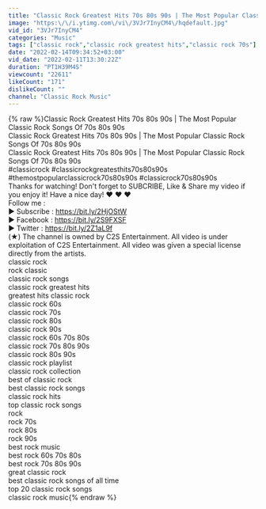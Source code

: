 ```yaml
---
title: "Classic Rock Greatest Hits 70s 80s 90s | The Most Popular Classic Rock Songs Of 70s 80s 90s"
image: "https:\/\/i.ytimg.com\/vi\/3VJr7InyCM4\/hqdefault.jpg"
vid_id: "3VJr7InyCM4"
categories: "Music"
tags: ["classic rock","classic rock greatest hits","classic rock 70s"]
date: "2022-02-14T09:34:52+03:00"
vid_date: "2022-02-11T13:30:22Z"
duration: "PT1H39M4S"
viewcount: "22611"
likeCount: "171"
dislikeCount: ""
channel: "Classic Rock Music"
---
```

{% raw %}Classic Rock Greatest Hits 70s 80s 90s | The Most Popular Classic Rock Songs Of 70s 80s 90s<br />Classic Rock Greatest Hits 70s 80s 90s | The Most Popular Classic Rock Songs Of 70s 80s 90s<br />Classic Rock Greatest Hits 70s 80s 90s | The Most Popular Classic Rock Songs Of 70s 80s 90s<br />#classicrock #classicrockgreatesthits70s80s90s #themostpopularclassicrock70s80s90s #classicrock70s80s90s<br />Thanks for watching! Don't forget to SUBCRIBE, Like &amp; Share my video if you enjoy it! Have a nice day! ❤ ❤ ❤<br />Follow me :<br />► Subscribe : <a rel="nofollow" target="blank" href="https://bit.ly/2HjOStW">https://bit.ly/2HjOStW</a><br />► Facebook : <a rel="nofollow" target="blank" href="https://bit.ly/2S9FXSF">https://bit.ly/2S9FXSF</a><br />► Twitter      : <a rel="nofollow" target="blank" href="https://bit.ly/2Z1aL9f">https://bit.ly/2Z1aL9f</a><br />(★) The channel is owned by C2S Entertainment. All video is under exploitation of C2S Entertainment. All video was given a special license directly from the artists.<br />classic rock<br />rock classic <br />classic rock songs<br />classic rock greatest hits<br />greatest hits classic rock<br />classic rock 60s<br />classic rock 70s<br />classic rock 80s<br />classic rock 90s<br />classic rock 60s 70s 80s<br />classic rock 70s 80s 90s<br />classic rock 80s 90s<br />classic rock playlist<br />classic rock collection<br />best of classic rock<br />best classic rock songs<br />classic rock hits<br />top classic rock songs<br />rock<br />rock 70s<br />rock 80s<br />rock 90s<br />best rock music<br />best rock 60s 70s 80s<br />best rock 70s 80s 90s<br />great classic rock<br />best classic rock songs of all time<br />top 20 classic rock songs<br />classic rock music{% endraw %}
